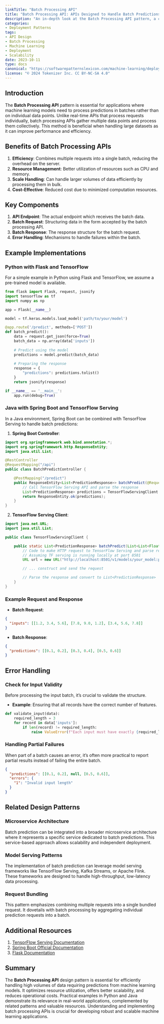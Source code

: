 ```yaml
---
linkTitle: "Batch Processing API"
title: "Batch Processing API: APIs Designed to Handle Batch Predictions"
description: "An in-depth look at the Batch Processing API pattern, a crucial element in handling batch predictions for machine learning models. Detailed examples in different programming languages and frameworks, alongside related design patterns and additional resources."
categories:
- Deployment Patterns
tags:
- API Design
- Batch Processing
- Machine Learning
- Deployment
- Scalability
date: 2023-10-11
type: docs
canonical: "https://softwarepatternslexicon.com/machine-learning/deployment-patterns/api-design/batch-processing-api"
license: "© 2024 Tokenizer Inc. CC BY-NC-SA 4.0"
---
```



## Introduction

The **Batch Processing API** pattern is essential for applications where machine learning models need to process predictions in batches rather than on individual data points. Unlike real-time APIs that process requests individually, batch processing APIs gather multiple data points and process them collectively. This method is beneficial when handling large datasets as it can improve performance and efficiency.

## Benefits of Batch Processing APIs

1. **Efficiency**: Combines multiple requests into a single batch, reducing the overhead on the server.
2. **Resource Management**: Better utilization of resources such as CPU and memory.
3. **Scale Handling**: Can handle larger volumes of data efficiently by processing them in bulk.
4. **Cost-Effective**: Reduced cost due to minimized computation resources.

## Key Components

1. **API Endpoint**: The actual endpoint which receives the batch data.
2. **Batch Request**: Structuring data in the form accepted by the batch processing API.
3. **Batch Response**: The response structure for the batch request.
4. **Error Handling**: Mechanisms to handle failures within the batch.

## Example Implementations

### Python with Flask and TensorFlow

For a simple example in Python using Flask and TensorFlow, we assume a pre-trained model is available.

```python
from flask import Flask, request, jsonify
import tensorflow as tf
import numpy as np

app = Flask(__name__)

model = tf.keras.models.load_model('path/to/your/model')

@app.route('/predict', methods=['POST'])
def batch_predict():
    data = request.get_json(force=True)
    batch_data = np.array(data['inputs'])
    
    # Predict using the model
    predictions = model.predict(batch_data)
    
    # Preparing the response
    response = {
        "predictions": predictions.tolist()
    }
    return jsonify(response)

if __name__ == '__main__':
    app.run(debug=True)
```

### Java with Spring Boot and TensorFlow Serving

In a Java environment, Spring Boot can be combined with TensorFlow Serving to handle batch predictions:

1. **Spring Boot Controller**:

```java
import org.springframework.web.bind.annotation.*;
import org.springframework.http.ResponseEntity;
import java.util.List;

@RestController
@RequestMapping("/api")
public class BatchPredictController {

    @PostMapping("/predict")
    public ResponseEntity<List<PredictionResponse>> batchPredict(@RequestBody BatchPredictRequest request) {
        // Call TensorFlow Serving API and parse the response
        List<PredictionResponse> predictions = TensorFlowServingClient.batchPredict(request.getInputs());
        return ResponseEntity.ok(predictions);
    }
}
```

2. **TensorFlow Serving Client**:

```java
import java.net.URL;
import java.util.List;

public class TensorFlowServingClient {

    public static List<PredictionResponse> batchPredict(List<List<Float>> inputs) {
        // Code to make HTTP request to TensorFlow Serving and parse response
        // Assuming TF serving is running locally at port 8501
        URL url = new URL("http://localhost:8501/v1/models/your_model:predict");

        // ... construct and send the request

        // Parse the response and convert to List<PredictionResponse>
    }
}
```

### Example Request and Response

- **Batch Request**:
```json
{
  "inputs": [[1.2, 3.4, 5.6], [7.8, 9.0, 1.2], [3.4, 5.6, 7.8]]
}
```

- **Batch Response**:
```json
{
  "predictions": [[0.1, 0.2], [0.3, 0.4], [0.5, 0.6]]
}
```

## Error Handling

### Check for Input Validity

Before processing the input batch, it’s crucial to validate the structure.

- **Example**: Ensuring that all records have the correct number of features.

```python
def validate_input(data):
    required_length = 3
    for record in data['inputs']:
        if len(record) != required_length:
            raise ValueError(f"Each input must have exactly {required_length} features.")
```

### Handling Partial Failures

When part of a batch causes an error, it’s often more practical to report partial results instead of failing the entire batch.

```json
{
  "predictions": [[0.1, 0.2], null, [0.5, 0.6]],
  "errors": {
    "1": "Invalid input length"
  }
}
```

## Related Design Patterns

### **Microservice Architecture**

Batch prediction can be integrated into a broader microservice architecture where it represents a specific service dedicated to batch predictions. This service-based approach allows scalability and independent deployment.

### **Model Serving Patterns**

The implementation of batch prediction can leverage model serving frameworks like TensorFlow Serving, Kafka Streams, or Apache Flink. These frameworks are designed to handle high-throughput, low-latency data processing.

### **Request Bundling**

This pattern emphasizes combining multiple requests into a single bundled request. It dovetails with batch processing by aggregating individual prediction requests into a batch.

## Additional Resources

1. [TensorFlow Serving Documentation](https://www.tensorflow.org/tfx/guide/serving)
2. [Spring Boot Official Documentation](https://spring.io/projects/spring-boot)
3. [Flask Documentation](https://flask.palletsprojects.com/)

## Summary

The **Batch Processing API** design pattern is essential for efficiently handling high volumes of data requiring predictions from machine learning models. It optimizes resource utilization, offers better scalability, and reduces operational costs. Practical examples in Python and Java demonstrate its relevance in real-world applications, complemented by related patterns and valuable resources. Understanding and implementing batch processing APIs is crucial for developing robust and scalable machine learning applications.
